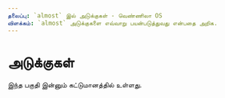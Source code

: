```yaml
---
தலைப்பு: `almost` இல் அடுக்குகள் - வெண்ணிலா OS
விளக்கம்: `almost` அடுக்குகளை எவ்வாறு பயன்படுத்துவது என்பதை அறிக.
---
```


# அடுக்குகள்

இந்த பகுதி இன்னும் கட்டுமானத்தில் உள்ளது.
